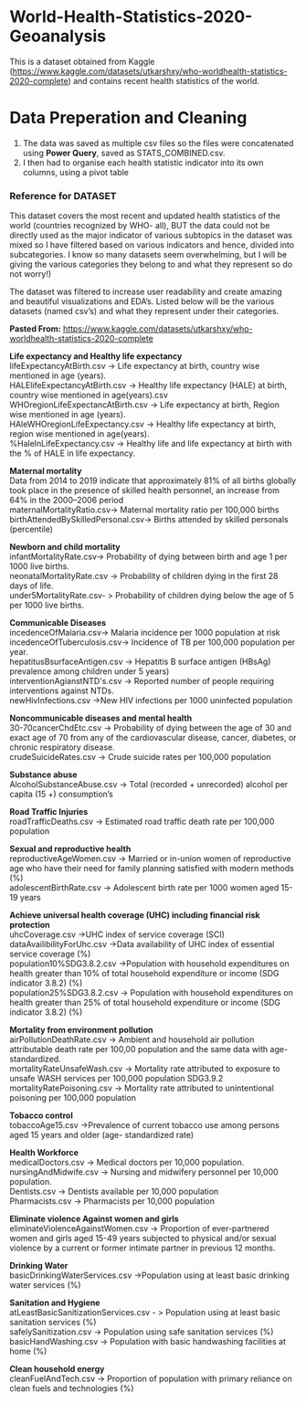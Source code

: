 # World-Health-Statistics-2020-Geoanalysis
This is a dataset obtained from Kaggle (https://www.kaggle.com/datasets/utkarshxy/who-worldhealth-statistics-2020-complete) and contains recent health statistics of the world.

# Data Preperation and Cleaning

1. The data was saved as multiple csv files so the files were concatenated using **Power Query**, saved as STATS_COMBINED.csv.
2. I then had to organise each health statistic indicator into its own columns, using a pivot table

### Reference for DATASET
This dataset covers the most recent and updated health statistics of the world (countries recognized by WHO- all), BUT the data could not be directly used as the major indicator of various subtopics in the dataset was mixed so I have filtered based on various indicators and hence, divided into subcategories. I know so many datasets seem overwhelming, but I will be giving the various categories they belong to and what they represent so do not worry!)

The dataset was filtered to increase user readability and create amazing and beautiful visualizations and EDA’s.
Listed below will be the various datasets (named csv’s) and what they represent under their categories.  

**Pasted From:** https://www.kaggle.com/datasets/utkarshxy/who-worldhealth-statistics-2020-complete

**Life expectancy and Healthy life expectancy**  
lifeExpectancyAtBirth.csv -> Life expectancy at birth, country wise mentioned in age (years).  
HALElifeExpectancyAtBirth.csv -> Healthy life expectancy (HALE) at birth, country wise mentioned in age(years).csv  
WHOregionLifeExpectancAtBirth.csv -> Life expectancy at birth, Region wise mentioned in age (years).  
HAleWHOregionLifeExpectancy.csv -> Healthy life expectancy at birth, region wise mentioned in age(years).  
%HaleInLifeExpectancy.csv -> Healthy life and life expectancy at birth with the % of HALE in life expectancy.  

**Maternal mortality**  
Data from 2014 to 2019 indicate that approximately 81% of all births globally took place in the presence of skilled health personnel, an increase from 64% in the 2000–2006 period  
maternalMortalityRatio.csv-> Maternal mortality ratio per 100,000 births  
birthAttendedBySkilledPersonal.csv-> Births attended by skilled personals (percentile)  

**Newborn and child mortality**  
infantMortalityRate.csv-> Probability of dying between birth and age 1 per 1000 live births.  
neonatalMortalityRate.csv -> Probability of children dying in the first 28 days of life.  
under5MortalityRate.csv- > Probability of children dying below the age of 5 per 1000 live births.  

**Communicable Diseases**  
incedenceOfMalaria.csv-> Malaria incidence per 1000 population at risk  
incedenceOfTuberculosis.csv-> Incidence of TB per 100,000 population per year.  
hepatitusBsurfaceAntigen.csv -> Hepatitis B surface antigen (HBsAg) prevalence among children under 5 years)  
interventionAgianstNTD's.csv -> Reported number of people requiring interventions against NTDs.  
newHivInfections.csv ->New HIV infections per 1000 uninfected population  

**Noncommunicable diseases and mental health**  
30-70cancerChdEtc.csv -> Probability of dying between the age of 30 and exact age of 70 from any of the cardiovascular disease, cancer, diabetes, or chronic respiratory disease.  
crudeSuicideRates.csv -> Crude suicide rates per 100,000 population  

**Substance abuse**  
AlcoholSubstanceAbuse.csv -> Total (recorded + unrecorded) alcohol per capita (15 +) consumption’s  

**Road Traffic Injuries**  
roadTrafficDeaths.csv -> Estimated road traffic death rate per 100,000 population  

**Sexual and reproductive health**  
reproductiveAgeWomen.csv -> Married or in-union women of reproductive age who have their need for family planning satisfied with modern methods (%)  
adolescentBirthRate.csv -> Adolescent birth rate per 1000 women aged 15-19 years  

**Achieve universal health coverage (UHC) including financial risk protection**  
uhcCoverage.csv ->UHC index of service coverage (SCI)  
dataAvailibilityForUhc.csv ->Data availability of UHC index of essential service coverage (%)  
population10%SDG3.8.2.csv ->Population with household expenditures on health greater than 10% of total household expenditure or income (SDG indicator 3.8.2) (%)  
population25%SDG3.8.2.csv -> Population with household expenditures on health greater than 25% of total household expenditure or income (SDG indicator 3.8.2) (%)  

**Mortality from environment pollution**  
airPollutionDeathRate.csv -> Ambient and household air pollution attributable death rate per 100,00 population and the same data with age-standardized.  
mortalityRateUnsafeWash.csv -> Mortality rate attributed to exposure to unsafe WASH services per 100,000 population SDG3.9.2  
mortalityRatePoisoning.csv -> Mortality rate attributed to unintentional poisoning per 100,000 population  

**Tobacco control**  
tobaccoAge15.csv ->Prevalence of current tobacco use among persons aged 15 years and older (age- standardized rate)  

**Health Workforce**  
medicalDoctors.csv -> Medical doctors per 10,000 population.  
nursingAndMidwife.csv -> Nursing and midwifery personnel per 10,000 population.  
Dentists.csv -> Dentists available per 10,000 population  
Pharmacists.csv -> Pharmacists per 10,000 population  

**Eliminate violence Against women and girls**  
eliminateViolenceAgainstWomen.csv -> Proportion of ever-partnered women and girls aged 15-49 years subjected to physical and/or sexual violence by a current or former intimate partner in previous 12 months.  

**Drinking Water**  
basicDrinkingWaterServices.csv ->Population using at least basic drinking water services (%)  

**Sanitation and Hygiene**  
atLeastBasicSanitizationServices.csv - > Population using at least basic sanitation services (%)  
safelySanitization.csv -> Population using safe sanitation services (%)  
basicHandWashing.csv -> Population with basic handwashing facilities at home (%)  

**Clean household energy**  
cleanFuelAndTech.csv -> Proportion of population with primary reliance on clean fuels and technologies (%)  
